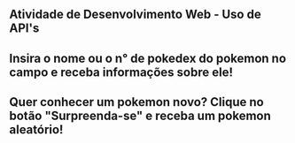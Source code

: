 ## Atividade de Desenvolvimento Web - Uso de API's
## Insira o nome ou o n° de pokedex do pokemon no campo e receba informações sobre ele!
## Quer conhecer um pokemon novo? Clique no botão "Surpreenda-se" e receba um pokemon aleatório!